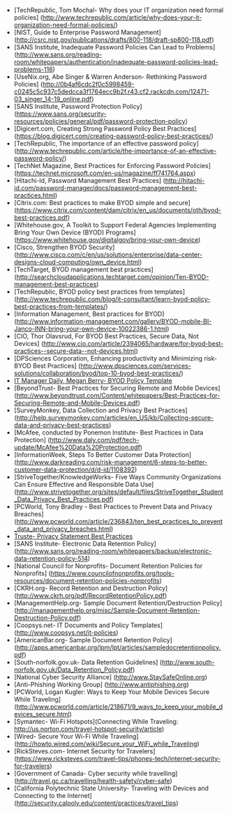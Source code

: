 - [TechRepublic, Tom Mochal- Why does your IT organization need formal policies] (http://www.techrepublic.com/article/why-does-your-it-organization-need-formal-policies/) 
- [NIST, Guide to Enterprise Password Management] (http://csrc.nist.gov/publications/drafts/800-118/draft-sp800-118.pdf)
- [SANS Institute, Inadequate Password Policies Can Lead to Problems] (http://www.sans.org/reading-room/whitepapers/authentication/inadequate-password-policies-lead-problems-116)
- [UseNix.org, Abe Singer & Warren Anderson- Rethinking Password Policies] (http://0b4af6cdc2f0c5998459-c0245c5c937c5dedcca3f1764ecc9b2f.r43.cf2.rackcdn.com/12471-03_singer_14-19_online.pdf)
- [SANS Institute, Password Protection Policy] (https://www.sans.org/security-resources/policies/general/pdf/password-protection-policy)
- [Digicert.com, Creating Strong Password Policy Best Practices] (https://blog.digicert.com/creating-password-policy-best-practices/)
- [TechRepublic, The importance of an effective password policy] (http://www.techrepublic.com/article/the-importance-of-an-effective-password-policy/)
- [TechNet Magazine, Best Practices for Enforcing Password Policies] (https://technet.microsoft.com/en-us/magazine/ff741764.aspx)
- [Hitachi-Id, Password Management Best Practices] (http://hitachi-id.com/password-manager/docs/password-management-best-practices.html)
- [Citrix.com: Best practices to make BYOD simple and secure] (https://www.citrix.com/content/dam/citrix/en_us/documents/oth/byod-best-practices.pdf)
- [Whitehouse.gov, A Toolkit to Support Federal Agencies Implementing Bring Your Own Device (BYOD) Programs] (https://www.whitehouse.gov/digitalgov/bring-your-own-device)
- [Cisco, Strengthen BYOD Security] (http://www.cisco.com/c/en/us/solutions/enterprise/data-center-designs-cloud-computing/own_device.html)
- [TechTarget, BYOD management best practices] (http://searchcloudapplications.techtarget.com/opinion/Ten-BYOD-management-best-practices)
- [TechRepublic, BYOD policy best practices from templates] (http://www.techrepublic.com/blog/it-consultant/learn-byod-policy-best-practices-from-templates/)
- [Information Management, Best practices for BYOD] (http://www.information-management.com/gallery/BYOD-mobile-BI-Janco-INN-bring-your-own-device-10022386-1.html)
- [CIO, Thor Olavsrud, For BYOD Best Practices, Secure Data, Not Devices] (http://www.cio.com/article/2394065/hardware/for-byod-best-practices--secure-data--not-devices.html)
- [DPSciences Corporation, Enhancing productivity and Minimizing risk- BYOD Best Practices] (http://www.dpsciences.com/services-solutions/collaboration/byod/top-10-byod-best-practices/)
- [IT Manager Daily, Megan Berry- BYOD Policy Template](http://www.itmanagerdaily.com/byod-policy-template/)
- [BeyondTrust- Best Practices for Securing Remote and Mobile Devices] (http://www.beyondtrust.com/Content/whitepapers/Best-Practices-for-Securing-Remote-and-Mobile-Devices.pdf)
- [SurveyMonkey, Data Collection and Privacy Best Practices] (http://help.surveymonkey.com/articles/en_US/kb/Collecting-secure-data-and-privacy-best-practices)
- [McAfee, conducted by Ponemon Institute- Best Practices in Data Protection] (http://www.daly.com/pdf/tech-update/McAfee%20Data%20Protection.pdf)
- [InformationWeek, Steps To Better Customer Data Protection] (http://www.darkreading.com/risk-management/6-steps-to-better-customer-data-protection/d/d-id/1108392)
- [StriveTogether/KnowledgeWorks- Five Ways Community Organizations Can Ensure Effective and Responsible Data Use] (http://www.strivetogether.org/sites/default/files/StriveTogether_Student_Data_Privacy_Best_Practices.pdf)
- [PCWorld, Tony Bradley - Best Practices to Prevent Data and Privacy Breaches] (http://www.pcworld.com/article/236843/ten_best_practices_to_prevent_data_and_privacy_breaches.html)
- [Truste- Privacy Statement Best Practices](https://www.truste.com/resources/privacy-best-practices/) 
- [SANS Institute- Electronic Data Retention Policy] (http://www.sans.org/reading-room/whitepapers/backup/electronic-data-retention-policy-514)
- [National Council for Nonprofits- Document Retention Policies for Nonprofits] (https://www.councilofnonprofits.org/tools-resources/document-retention-policies-nonprofits)
- [CKRH.org- Record Retention and Destruction Policy] (http://www.ckrh.org/pdf/RecordRetentionPolicy.pdf)
- [ManagementHelp.org- Sample Document Retention/Destruction Policy] (http://managementhelp.org/misc/Sample-Document-Retention-Destruction-Policy.pdf)
- [Coopsys.net- IT Documents and Policy Templates] (http://www.coopsys.net/it-policies)
- [AmericanBar.org- Sample Document Retention Policy] (http://apps.americanbar.org/lpm/lpt/articles/sampledocretentionpolicy.pdf)
- [South-norfolk.gov.uk- Data Retention Guidelines] (http://www.south-norfolk.gov.uk/Data_Retention_Policy.pdf)
- [National Cyber Security Alliance] (http://www.StaySafeOnline.org)
- [Anti-Phishing Working Group] (http://www.antiphishing.org)
- [PCWorld, Logan Kugler: Ways to Keep Your Mobile Devices Secure While Traveling] (http://www.pcworld.com/article/218671/9_ways_to_keep_your_mobile_devices_secure.html)
- [Symantec- Wi-Fi Hotspots](Connecting While Traveling: http://us.norton.com/travel-hotspot-security/article)
- [Wired- Secure Your Wi-Fi While Traveling] (http://howto.wired.com/wiki/Secure_your_WiFi_while_Traveling)
- [RickSteves.com- Internet Security for Travelers] (https://www.ricksteves.com/travel-tips/phones-tech/internet-security-for-travelers)
- [Government of Canada- Cyber security while travelling] (http://travel.gc.ca/travelling/health-safety/cyber-safe)
- [California Polytechnic State University- Traveling with Devices and Connecting to the Internet] (http://security.calpoly.edu/content/practices/travel_tips)
